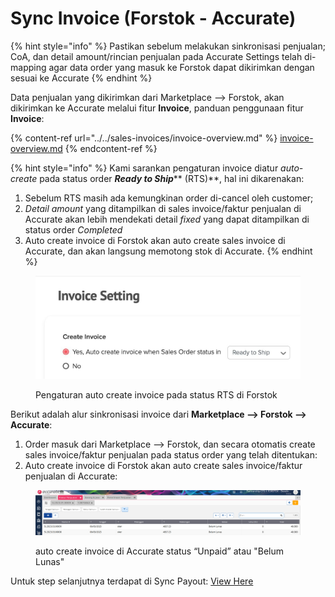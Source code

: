 # Sync Invoice (Forstok - Accurate)



{% hint style="info" %}
Pastikan sebelum melakukan sinkronisasi penjualan; CoA, dan detail amount/rincian penjualan pada Accurate Settings telah di-mapping agar data order yang masuk ke Forstok dapat dikirimkan dengan sesuai ke Accurate
{% endhint %}

Data penjualan yang dikirimkan dari Marketplace --> Forstok, akan dikirimkan ke Accurate melalui fitur **Invoice**, panduan penggunaan fitur **Invoice**:

{% content-ref url="../../sales-invoices/invoice-overview.md" %}
[invoice-overview.md](../../sales-invoices/invoice-overview.md)
{% endcontent-ref %}

{% hint style="info" %}
Kami sarankan pengaturan invoice diatur _auto-create_ pada status order _**Ready to Ship**_** (RTS)**, hal ini dikarenakan:&#x20;

1. Sebelum RTS masih ada kemungkinan order di-cancel oleh customer;
2. _Detail amount_ yang ditampilkan di sales invoice/faktur penjualan di Accurate akan lebih mendekati detail _fixed_ yang dapat ditampilkan di status order _Completed_
3. Auto create invoice di Forstok akan auto create sales invoice di Accurate, dan akan langsung memotong stok di Accurate.
{% endhint %}

<figure><img src="../../../.gitbook/assets/image (2) (1) (1) (1).png" alt=""><figcaption><p>Pengaturan auto create invoice pada status RTS di Forstok</p></figcaption></figure>

Berikut adalah alur sinkronisasi invoice dari **Marketplace --> Forstok --> Accurate**:

1. Order masuk dari Marketplace --> Forstok, dan secara otomatis create sales invoice/faktur penjualan pada status order yang telah ditentukan:
2. Auto create invoice di Forstok akan auto create sales invoice/faktur penjualan di Accurate:

<figure><img src="../../../.gitbook/assets/image (4) (2).png" alt=""><figcaption><p>auto create invoice di Accurate status “Unpaid” atau "Belum Lunas"</p></figcaption></figure>

Untuk step selanjutnya terdapat di Sync Payout: [View Here ](sync-payout-forstok-accurate.md)
